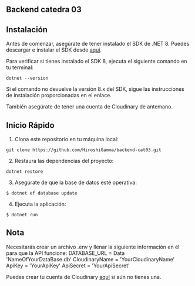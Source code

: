 ## Backend catedra 03 

## Instalación

Antes de comenzar, asegúrate de tener instalado el SDK de .NET 8. Puedes descargar e instalar el SDK desde [aquí](https://dotnet.microsoft.com/en-us/download/dotnet/8.0).

Para verificar si tienes instalado el SDK 8, ejecuta el siguiente comando en tu terminal:

```
dotnet --version
```

Si el comando no devuelve la versión 8.x del SDK, sigue las instrucciones de instalación proporcionadas en el enlace.

También asegúrate de tener una cuenta de Cloudinary de antemano.

## Inicio Rápido

1. Clona este repositorio en tu máquina local:

```
git clone https://github.com/HiroshiGamma/backend-cat03.git
```

2. Restaura las dependencias del proyecto:

```
dotnet restore
```

3. Asegúrate de que la base de datos esté operativa:

```
$ dotnet ef database update
```
4. Ejecuta la aplicación:

```
$ dotnet run
```
## Nota

Necesitarás crear un archivo .env y llenar la siguiente información en él para que la API funcione:
DATABASE_URL = Data 'NameOfYourDataBase.db' 
CloudinaryName = 'YourCloudinaryName'
ApiKey = 'YourApiKey'
ApiSecret = 'YourApiSecret'

Puedes crear tu cuenta de Cloudinary [aquí](https://cloudinary.com/users/login) si aún no tienes una.

